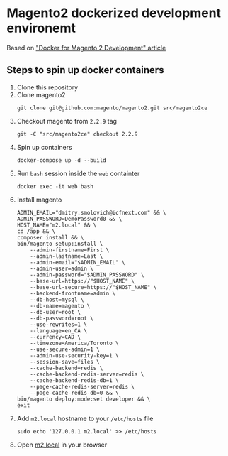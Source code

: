 # Magento2 dockerized development environemt

Based on ["Docker for Magento 2 Development" article](https://www.magemodule.com/all-things-magento/magento-2-tutorials/docker-magento-2-development/)

## Steps to spin up docker containers
1. Clone this repository
2. Clone magento2 
    ```
    git clone git@github.com:magento/magento2.git src/magento2ce
    ```
3. Checkout magento from `2.2.9` tag
    ```
    git -C "src/magento2ce" checkout 2.2.9
    ```
4. Spin up containers 
    ```
    docker-compose up -d --build
    ```
5. Run `bash` session inside the `web` containter
    ```
    docker exec -it web bash
    ```
6. Install magento
    ```
    ADMIN_EMAIL="dmitry.smolovich@icfnext.com" && \
    ADMIN_PASSWORD=DemoPassword0 && \
    HOST_NAME="m2.local" && \
    cd /app && \
    composer install && \
    bin/magento setup:install \
        --admin-firstname=First \
        --admin-lastname=Last \
        --admin-email="$ADMIN_EMAIL" \
        --admin-user=admin \
        --admin-password="$ADMIN_PASSWORD" \
        --base-url=https://"$HOST_NAME" \
        --base-url-secure=https://"$HOST_NAME" \
        --backend-frontname=admin \
        --db-host=mysql \
        --db-name=magento \
        --db-user=root \
        --db-password=root \
        --use-rewrites=1 \
        --language=en_CA \
        --currency=CAD \
        --timezone=America/Toronto \
        --use-secure-admin=1 \
        --admin-use-security-key=1 \
        --session-save=files \
        --cache-backend=redis \
        --cache-backend-redis-server=redis \
        --cache-backend-redis-db=1 \
        --page-cache-redis-server=redis \
        --page-cache-redis-db=0 && \
    bin/magento deploy:mode:set developer && \
    exit
    ```
7. Add `m2.local` hostname to your `/etc/hosts` file
    ```
    sudo echo '127.0.0.1 m2.local' >> /etc/hosts
    ```
8. Open [m2.local](https://m2.local/) in your browser